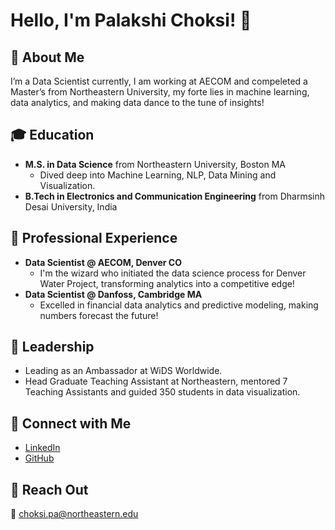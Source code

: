 # Hello, I'm Palakshi Choksi! 🌟

## 🚀 About Me
I’m a Data Scientist currently, I am working at AECOM and compeleted a Master’s from Northeastern University, my forte lies in machine learning, data analytics, and making data dance to the tune of insights!

## 🎓 Education
- **M.S. in Data Science** from Northeastern University, Boston MA
  - Dived deep into Machine Learning, NLP, Data Mining and Visualization.
- **B.Tech in Electronics and Communication Engineering** from Dharmsinh Desai University, India

## 💼 Professional Experience
- **Data Scientist @ AECOM, Denver CO**
  - I'm the wizard who initiated the data science process  for Denver Water Project, transforming analytics into a competitive edge!
- **Data Scientist @ Danfoss, Cambridge MA**
  - Excelled in financial data analytics and predictive modeling, making numbers forecast the future!

## 🌟 Leadership
- Leading as an Ambassador at WiDS Worldwide.
- Head Graduate Teaching Assistant at Northeastern, mentored 7 Teaching Assistants and guided 350 students in data visualization.

## 🤝 Connect with Me
- [LinkedIn](https://www.linkedin.com/in/palakshi-choksi/)
- [GitHub](https://github.com/Palakshi123)

## 📨 Reach Out
📧 choksi.pa@northeastern.edu

<!-- I'm always on the lookout for challenging projects and exciting roles. Let's innovate together! -->
